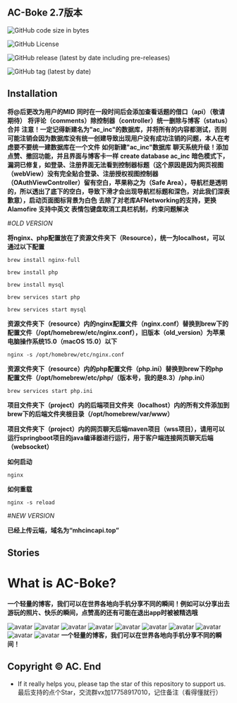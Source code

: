 AC-Boke 2.7版本
---------------

![GitHub code size in bytes](https://img.shields.io/github/languages/code-size/acincor/AC-Boke)

![GitHub License](https://img.shields.io/github/license/acincor/AC-Boke)

![GitHub release (latest by date including pre-releases)](https://img.shields.io/github/v/release/acincor/AC-Boke?include_prereleases)

![GitHub tag (latest by date)](https://img.shields.io/github/v/tag/acincor/AC-Boke.svg)

Installation
---------------

**将@后更改为用户的MID**
**同时在一段时间后会添加查看话题的借口（api）（敬请期待）**
**将评论（comments）除控制器（controller）统一删除与博客（status）合并**
**注意！一定记得新建名为"ac_inc"的数据库，并将所有的内容都测试，否则可能注销会因为数据库没有统一创建导致出现用户没有成功注销的问题，本人在考虑要不要统一建数据库在一个文件**
**如何新建"ac_inc"数据库**
**聊天系统升级！添加点赞、撤回功能，并且界面与博客卡一样**
**create database ac_inc**
**暗色模式下，漏洞已修复，如登录、注册界面无法看到控制器标题（这个原因是因为网页视图（webView）没有完全贴合登录、注册授权视图控制器（OAuthViewController）留有空白，苹果称之为（Safe Area），导航栏是透明的，所以透出了底下的空白，导致下滑才会出现导航栏标题和深色，对此我们深表歉意），启动页面图标背景为白色**
**去除了对老库AFNetworking的支持，更换Alamofire**
**支持中英文**
**表情包键盘取消工具栏机制，约束问题解决**

#*OLD VERSION*

**将nginx、php配置放在了资源文件夹下（Resource），统一为localhost，可以通过以下配置**

```brew install nginx-full```

```brew install php```

```brew install mysql```

```brew services start php```

```brew services start mysql```

**资源文件夹下（resource）内的nginx配置文件（nginx.conf）替换到brew下的配置文件（/opt/homebrew/etc/nginx.conf），旧版本（old_version）为苹果电脑操作系统15.0（macOS 15.0）以下**

```nginx -s /opt/homebrew/etc/nginx.conf```

**资源文件夹下（resource）内的php配置文件（php.ini）替换到brew下的php 配置文件（/opt/homebrew/etc/php/（版本号，我的是8.3）/php.ini）**

```brew services start php.ini```

**项目文件夹下（project）内的后端项目文件夹（localhost）内的所有文件添加到brew下的后端文件夹根目录（/opt/homebrew/var/www）**

**项目文件夹下（project）内的网页聊天后端maven项目（wss项目），请用可以运行springboot项目的java编译器进行运行，用于客户端连接网页聊天后端（websocket）**

**如何启动**

```nginx```

**如何重载**

```nginx -s reload```

#*NEW VERSION*

**已经上传云端，域名为“mhcincapi.top”**

Stories
---------------

# What is AC-Boke?

**一个轻量的博客，我们可以在世界各地向手机分享不同的瞬间！例如可以分享出去游玩的照片、快乐的瞬间，点赞高的还有可能在退出app时被被精选哦**

![avatar](https://is1-ssl.mzstatic.com/image/thumb/PurpleSource221/v4/98/81/5c/98815cfa-bc38-29ce-1341-556e94873206/884ae8e7-5a75-4ff5-bf03-1c61ed33064f_Simulator_Screenshot_-_iPhone_14_Plus_-_2024-03-31_at_11.03.23.png/400x800bb.png)
![avatar](https://is1-ssl.mzstatic.com/image/thumb/PurpleSource221/v4/3b/eb/22/3beb2214-23be-61cf-6bf1-a3bd5c794604/2cb5f101-fa30-47ca-a434-0f03bf51af87_Simulator_Screenshot_-_iPhone_14_Plus_-_2024-07-21_at_23.32.38.png/400x800bb.png)
![avatar](https://is1-ssl.mzstatic.com/image/thumb/PurpleSource221/v4/46/85/df/4685df96-837e-56b7-c13d-a626686db7cf/3211467e-5a3c-4758-ae07-bfed1b444713_Simulator_Screenshot_-_iPhone_14_Plus_-_2024-07-21_at_23.33.36.png/400x800bb.png)
![avatar](https://is1-ssl.mzstatic.com/image/thumb/PurpleSource221/v4/3d/d7/47/3dd74745-9238-3081-aa15-785b05c356a7/c11e5786-563b-4745-addf-b017f1c07c40_Simulator_Screenshot_-_iPhone_14_Plus_-_2024-07-21_at_23.44.18.png/400x800bb.png)
![avatar](https://is1-ssl.mzstatic.com/image/thumb/PurpleSource221/v4/7b/6f/03/7b6f03ed-3bd0-5c61-81e6-336b68c823fd/dec3fb5e-cba1-4e67-80d2-6f26ca1ec103_Simulator_Screenshot_-_iPhone_14_Plus_-_2024-07-21_at_23.44.33.png/400x800bb.png)
![avatar](https://is1-ssl.mzstatic.com/image/thumb/PurpleSource211/v4/bd/99/58/bd9958c0-053b-cc77-e400-8366f5bedb8b/9315682d-2d29-4096-8563-632bfea45d9c_Simulator_Screenshot_-_iPhone_14_Plus_-_2024-07-21_at_23.44.42.png/400x800bb.png)
![avatar](https://is1-ssl.mzstatic.com/image/thumb/PurpleSource221/v4/e7/17/cd/e717cdc0-9552-1620-8fb2-faaf6590face/05138305-30d4-444a-b485-45cbf891ef0c_Simulator_Screenshot_-_iPhone_14_Plus_-_2024-07-21_at_23.44.52.png/400x800bb.png)
![avatar](https://is1-ssl.mzstatic.com/image/thumb/PurpleSource211/v4/22/d6/91/22d69102-082e-4532-cb55-4a54e533129f/134bd7ca-f204-40de-9c03-5871147bf270_Simulator_Screenshot_-_iPhone_14_Plus_-_2024-07-21_at_23.45.05.png/400x800bb.png)
![avatar](https://is1-ssl.mzstatic.com/image/thumb/PurpleSource211/v4/a2/11/ff/a211ffdf-4b60-6882-4159-431de468a6ba/8facbfd8-2fa2-4cb3-96c2-382f8bc87b83_Simulator_Screenshot_-_iPhone_13_Pro_Max_-_2024-07-21_at_23.47.45.png/400x800bb.png)
![avatar](https://is1-ssl.mzstatic.com/image/thumb/PurpleSource221/v4/53/fd/55/53fd5597-0141-0b3e-f3f8-e42c66de417a/44b7a24a-aa81-41ff-a598-a31e2f8a1e09_Simulator_Screenshot_-_iPhone_13_Pro_Max_-_2024-07-21_at_23.53.25.png/400x800bb.png)
**一个轻量的博客，我们可以在世界各地向手机分享不同的瞬间！**

Copyright © AC.
End
-------

-  If it really helps you, please tap the star of this repository to support us.
    最后支持的点个Star，交流群vx加17758917010，记住备注（看得懂就行）

